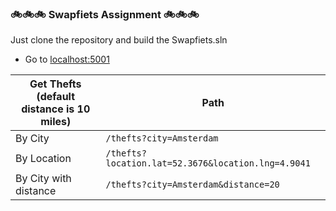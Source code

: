 ### 🚲🚲🚲 Swapfiets Assignment 🚲🚲🚲

Just clone the repository and build the Swapfiets.sln


- Go to [localhost:5001](http://localhost:5001)

| Get Thefts (default distance is 10 miles)           | Path                                             |
| ---------             | -------                                             |
| By City               | `/thefts?city=Amsterdam`      |
| By Location           | `/thefts?location.lat=52.3676&location.lng=4.9041` |
| By City with distance | `/thefts?city=Amsterdam&distance=20`      |
